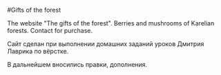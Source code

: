 #Gifts of the forest
<p>The website "The gifts of the forest". Berries and mushrooms of Karelian forests. Contact for purchase.</p>
<p>Сайт сделан при выполнении домашних заданий уроков Дмитрия Лаврика по вёрстке.</p>
<p>В дальнейшем вносились правки, дополнения.</p>
